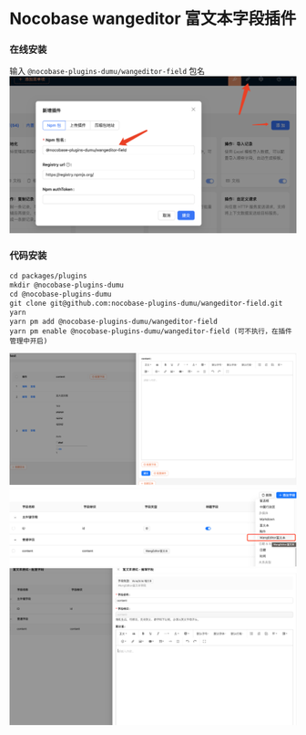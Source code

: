 # Nocobase wangeditor 富文本字段插件

### 在线安装
输入 `@nocobase-plugins-dumu/wangeditor-field` 包名
![img_3.png](doc/imgs/img_3.png)

### 代码安装

``` shell
cd packages/plugins
mkdir @nocobase-plugins-dumu
cd @nocobase-plugins-dumu
git clone git@github.com:nocobase-plugins-dumu/wangeditor-field.git
yarn
yarn pm add @nocobase-plugins-dumu/wangeditor-field
yarn pm enable @nocobase-plugins-dumu/wangeditor-field (可不执行，在插件管理中开启)
```

![img.png](doc/imgs/img.png)
![img_1.png](doc/imgs/img_1.png)
![img_2.png](doc/imgs/img_2.png)
